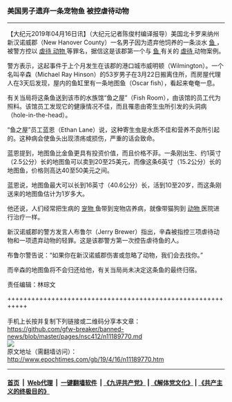 ### 美国男子遗弃一条宠物鱼 被控虐待动物
------------------------

<p>
 【大纪元2019年04月16日讯】（大纪元记者陈俊村编译报导）美国北卡罗来纳州新汉诺威郡（New Hanover County）一名男子因为遗弃他饲养的一条淡水
 <a href="http://www.epochtimes.com/gb/tag/%E9%B1%BC.html">
  鱼
 </a>
 ，被警方控以
 <a href="http://www.epochtimes.com/gb/tag/%E8%99%90%E5%BE%85.html">
  虐待
 </a>
 <a href="http://www.epochtimes.com/gb/tag/%E5%8A%A8%E7%89%A9.html">
  动物
 </a>
 等罪名，据信这是该郡第一个与
 <a href="http://www.epochtimes.com/gb/tag/%E9%B1%BC.html">
  鱼
 </a>
 有关的
 <a href="http://www.epochtimes.com/gb/tag/%E8%99%90%E5%BE%85.html">
  虐待
 </a>
 动物案例。
</p>
<p>
 警方表示，这起事件于上个月发生在该郡的港口城市威明顿（Wilmington）。一个名叫辛森（Michael Ray Hinson）的53岁男子在3月22日搬离住所，而房屋代理人在3天后发现，屋内的鱼缸里有一条地图鱼（Oscar fish），看起来奄奄一息。
</p>
<p>
 有关当局将这条鱼送到该市的水族馆“鱼之屋”（Fish Room），由该馆的员工代为照料。该馆员工发现它的健康情况不佳，而且罹患由寄生虫所引发的头洞病（hole-in-the-head）。
</p>
<p>
 “鱼之屋”员工蓝恩（Ethan Lane）说，这种寄生虫是水质不佳和营养不良所引起的。这种病会使鱼头出现溃疡或损伤，严重的话会致命。
</p>
<p>
 蓝恩提到，地图鱼比金鱼更具有投资价值，而且价格不菲。一条刚出生、约1英寸（2.5公分）长的地图鱼可以卖到20至25美元，而像这条6英寸（15.2公分）长的地图鱼，价格则高达40至50美元之间。
</p>
<p>
 蓝恩说，地图鱼最大可以长到16英寸（40.6公分）长，活到10至20岁，而这条刚送来的地图鱼估计为1岁多大。
</p>
<p>
 他还说，人们经常把生病的
 <a href="http://www.epochtimes.com/gb/tag/%E5%AE%A0%E7%89%A9.html">
  宠物
 </a>
 鱼带到宠物店养病，就像带猫狗到
 <a href="http://www.epochtimes.com/gb/tag/%E5%8A%A8%E7%89%A9.html">
  动物
 </a>
 医院进行治疗一样。
</p>
<p>
 新汉诺威郡的警方发言人布鲁尔（Jerry Brewer）指出，辛森被指控三项虐待动物和一项遗弃动物的轻罪。这是该郡警方第一次控告虐待鱼的人。
</p>
<p>
 布鲁尔警告说：“如果你在新汉诺威郡伤害或忽略了动物，我们会去找你。”
</p>
<p>
 而辛森的地图鱼将不会归还给他，有关当局尚未决定这条鱼的最终归宿。
</p>
<p>
 责任编辑：林琮文
</p>

+++++++++++++++++++++++++++++++++++++++++++++++++++++++++++<br/><br/>
手机上长按并复制下列链接或二维码分享本文章：<br/>
https://github.com/gfw-breaker/banned-news/blob/master/pages/nsc412/n11189770.md <br/>
<a href='https://github.com/gfw-breaker/banned-news/blob/master/pages/nsc412/n11189770.md'><img src='https://github.com/gfw-breaker/banned-news/blob/master/pages/nsc412/n11189770.md.png'/></a> <br/>
原文地址（需翻墙访问）：http://www.epochtimes.com/gb/19/4/16/n11189770.htm


------------------------
#### [首页](https://github.com/gfw-breaker/banned-news/blob/master/README.md) &nbsp;|&nbsp; [Web代理](https://github.com/labour-camp/helloworld) &nbsp;|&nbsp; [一键翻墙软件](https://github.com/gfw-breaker/nogfw/blob/master/README.md) &nbsp;| [《九评共产党》](https://github.com/gfw-breaker/9ping.md/blob/master/README.md#九评之一评共产党是什么) | [《解体党文化》](https://github.com/gfw-breaker/jtdwh.md/blob/master/README.md) | [《共产主义的终极目的》](https://github.com/gfw-breaker/gczydzjmd.md/blob/master/README.md)

